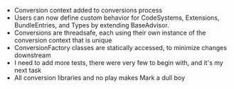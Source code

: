 * Conversion context added to conversions process
* Users can now define custom behavior for CodeSystems, Extensions, BundleEntries, and Types by extending BaseAdvisor.
* Conversions are threadsafe, each using their own instance of the conversion context that is unique
* ConversionFactory classes are statically accessed, to minimize changes downstream
* I need to add more tests, there were very few to begin with, and it's my next task
* All conversion libraries and no play makes Mark a dull boy
